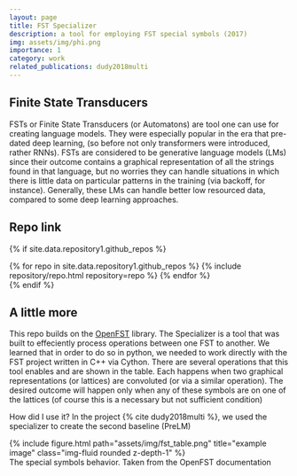 ```yaml
---
layout: page
title: FST Specializer
description: a tool for employing FST special symbols (2017)
img: assets/img/phi.png
importance: 1
category: work
related_publications: dudy2018multi
---
```


## Finite State Transducers
FSTs or Finite State Transducers (or Automatons) are tool one can use for creating language models. They were especially popular in the era that pre-dated deep learning, (so before not only transformers were introduced, rather RNNs). FSTs are considered to be generative language models (LMs) since their outcome contains a graphical representation of all the strings found in that language, but no worries they can handle situations in which there is little data on particular patterns in the training (via backoff, for instance). Generally, these LMs can handle better low resourced data, compared to some deep learning approaches. 

## Repo link
{% if site.data.repository1.github_repos %}
<div class="repositories d-flex flex-wrap flex-md-row flex-column justify-content-between align-items-center">
  {% for repo in site.data.repository1.github_repos %}
    {% include repository/repo.html repository=repo %}
  {% endfor %}
</div>
{% endif %}

## A little more
This repo builds on the [OpenFST](https://www.openfst.org/twiki/bin/view/FST/WebHome) library. The Specializer is a tool that was built to effeciently process operations between one FST to another. We learned that in order to do so in python, we needed to work directly with the FST project written in C++ via Cython. There are several operations that this tool enables and are shown in the table. Each happens when two graphical representations (or lattices) are convoluted (or via a similar operation). The desired outcome will happen only when any of these symbols are on one of the lattices (of course this is a necessary but not sufficient condition)


How did I use it? In the project  {% cite dudy2018multi %}, we used the specializer to create the second baseline (PreLM) 


<div class="row justify-content-sm-center"> 
    <div class="col-sm-8 mt-3 mt-md-0">
        {% include figure.html path="assets/img/fst_table.png" title="example image" class="img-fluid rounded z-depth-1" %}
    </div>
    <div class="caption">
    The special symbols behavior. Taken from the OpenFST documentation
    </div>
